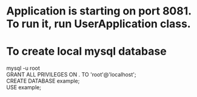 # Application is starting on port 8081. To run it, run UserApplication class.

# To create local mysql database
mysql -u root<br>
GRANT ALL PRIVILEGES ON . TO 'root'@'localhost';<br>
CREATE DATABASE example;<br>
USE example;